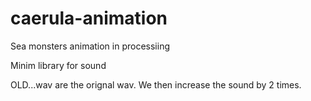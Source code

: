 # caerula-animation
Sea monsters animation in processiing

Minim library for sound

OLD...wav are the orignal wav. We then increase the sound by 2 times.
